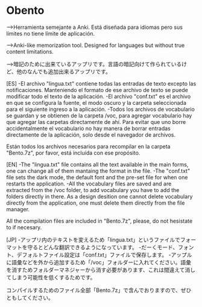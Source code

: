 # Obento
-->Herramienta semejante a Anki. Está diseñada para idiomas pero sus límites no tiene límite de aplicación.

-->Anki-like memorization tool. Designed for languages but without true content limitations. 

-->暗記のために出来ているアップリです。言語の暗記向けて作られているけど、他のなんでも追加出来るアップリです。

[ES]
-El archivo "lingua.txt" contiene todas las entradas de texto excepto las notificaciones. Manteniendo el formato de ese archivo de texto se puede modificar todo el texto de la aplicación.
-El archivo "conf.txt" es el archivo en que se configura la fuente, el modo oscuro y la carpeta seleccionada para el siguiente ingreso a la aplicación. 
-Todos los archivos de vocabulario se guardan y se obtienen de la carpeta /voc, para agregar vocabulario hay que agregar las carpetas directamente de ahí. Para evitar que uno borre accidentalmente el vocabulario no hay manera de borrar entradas directamente de la aplicación, solo desde el navegador de archivos. 

Están todos los archivos necesarios para recompilar en la carpeta "Bento.7z", por favor, está incluída con ese propósito. 

[EN]
-The "lingua.txt" file contains all the text available in the main forms, one can change all of them mantaing the format in the file. 
-The "conf.txt" file sets the dark mode, the default font and the pre-set file for when one restarts the application.
-All the vocabulary files are saved and are extracted from the /voc folder, to add vocabulary you have to add the folders directly in there. As a design desition one cannot delete vocabulary directly from the application, one must delete them directly from the file manager. 

All the compilation files are included in "Bento.7z", please, do not hesistate to if necesary. 

[JP]
-アップリ内のテキストを変えるため「lingua.txt」というファイルでフォーマットを守るとどんな翻訳できるようになっています。
-だーくモード、フォント、デフォルトファイル設定は「conf.txt」ファイルで保存します。
-アップルに語彙などを外から追加するため「/voc」フォルダーに入れてください。語彙を消すためフォルダーマネジャーから消す必要があります、これは間違えて消してしまう可能性を低くするためです。

コンパイルするためのファイル全部「Bento.7z」で含んでおりますので、ぜひともしてください。
